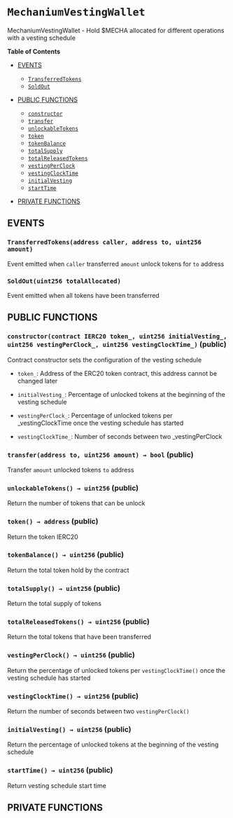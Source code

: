 # `MechaniumVestingWallet`
MechaniumVestingWallet - Hold $MECHA allocated for different operations with a vesting schedule




**Table of Contents**
- [EVENTS](#events)
    - [`TransferredTokens`](#MechaniumVestingWallet-TransferredTokens-address-address-uint256-)
    - [`SoldOut`](#MechaniumVestingWallet-SoldOut-uint256-)

- [PUBLIC FUNCTIONS](#public-functions)
    - [`constructor`](#MechaniumVestingWallet-constructor-contract-IERC20-uint256-uint256-uint256-)
    - [`transfer`](#MechaniumVestingWallet-transfer-address-uint256-)
    - [`unlockableTokens`](#MechaniumVestingWallet-unlockableTokens--)
    - [`token`](#MechaniumVestingWallet-token--)
    - [`tokenBalance`](#MechaniumVestingWallet-tokenBalance--)
    - [`totalSupply`](#MechaniumVestingWallet-totalSupply--)
    - [`totalReleasedTokens`](#MechaniumVestingWallet-totalReleasedTokens--)
    - [`vestingPerClock`](#MechaniumVestingWallet-vestingPerClock--)
    - [`vestingClockTime`](#MechaniumVestingWallet-vestingClockTime--)
    - [`initialVesting`](#MechaniumVestingWallet-initialVesting--)
    - [`startTime`](#MechaniumVestingWallet-startTime--)

- [PRIVATE FUNCTIONS](#private-functions)





## EVENTS

### `TransferredTokens(address caller, address to, uint256 amount)` <span id="MechaniumVestingWallet-TransferredTokens-address-address-uint256-"></span>
Event emitted when `caller` transferred `amount` unlock tokens for `to` address


### `SoldOut(uint256 totalAllocated)` <span id="MechaniumVestingWallet-SoldOut-uint256-"></span>
Event emitted when all tokens have been transferred



## PUBLIC FUNCTIONS

### `constructor(contract IERC20 token_, uint256 initialVesting_, uint256 vestingPerClock_, uint256 vestingClockTime_)` (public) <span id="MechaniumVestingWallet-constructor-contract-IERC20-uint256-uint256-uint256-"></span>

Contract constructor sets the configuration of the vesting schedule

- `token_`: Address of the ERC20 token contract, this address cannot be changed later

- `initialVesting_`: Percentage of unlocked tokens at the beginning of the vesting schedule

- `vestingPerClock_`: Percentage of unlocked tokens per _vestingClockTime once the vesting schedule has started

- `vestingClockTime_`: Number of seconds between two _vestingPerClock

### `transfer(address to, uint256 amount) → bool` (public) <span id="MechaniumVestingWallet-transfer-address-uint256-"></span>
Transfer `amount` unlocked tokens `to` address


### `unlockableTokens() → uint256` (public) <span id="MechaniumVestingWallet-unlockableTokens--"></span>

Return the number of tokens that can be unlock

### `token() → address` (public) <span id="MechaniumVestingWallet-token--"></span>

Return the token IERC20

### `tokenBalance() → uint256` (public) <span id="MechaniumVestingWallet-tokenBalance--"></span>

Return the total token hold by the contract

### `totalSupply() → uint256` (public) <span id="MechaniumVestingWallet-totalSupply--"></span>

Return the total supply of tokens

### `totalReleasedTokens() → uint256` (public) <span id="MechaniumVestingWallet-totalReleasedTokens--"></span>

Return the total tokens that have been transferred

### `vestingPerClock() → uint256` (public) <span id="MechaniumVestingWallet-vestingPerClock--"></span>

Return the percentage of unlocked tokens per `vestingClockTime()` once the vesting schedule has started

### `vestingClockTime() → uint256` (public) <span id="MechaniumVestingWallet-vestingClockTime--"></span>

Return the number of seconds between two `vestingPerClock()`

### `initialVesting() → uint256` (public) <span id="MechaniumVestingWallet-initialVesting--"></span>

Return the percentage of unlocked tokens at the beginning of the vesting schedule

### `startTime() → uint256` (public) <span id="MechaniumVestingWallet-startTime--"></span>

Return vesting schedule start time

## PRIVATE FUNCTIONS



